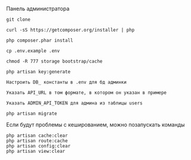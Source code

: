 Панель администратора

```
git clone

curl -sS https://getcomposer.org/installer | php

php composer.phar install

cp .env.example .env

chmod -R 777 storage bootstrap/cache

php artisan key:generate

Настроить DB_ константы в .env для бд админки

Указать API_URL в том формате, в котором он указан в примере

Указать ADMIN_API_TOKEN для админа из таблицы users

php artisan migrate
```

Если будут проблемы с кешированием, можно позапускать команды

```
php artisan cache:clear
php artisan route:cache
php artisan config:clear
php artisan view:clear
```